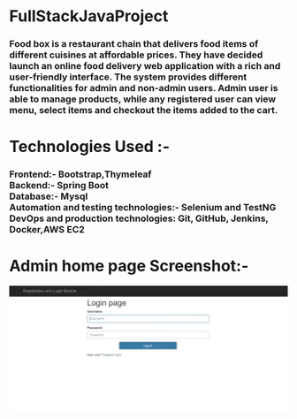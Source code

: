 # FullStackJavaProject
<h3>Food box is a restaurant chain that delivers food items of different cuisines at affordable 
prices. They have decided launch an online food delivery web application with a rich and 
user-friendly interface. The system provides different functionalities for admin and non-admin 
users. Admin user is able to manage products, while any registered user can view menu, 
select items and checkout the items added to the cart.</h3>
<h1>Technologies Used :-</h1>
<h3>Frontend:- Bootstrap,Thymeleaf<br>
    Backend:- Spring Boot<br>
    Database:- Mysql<br>
    Automation and testing technologies:- Selenium and TestNG<br>
    DevOps and production technologies: Git, GitHub, Jenkins, Docker,AWS EC2</h3>
<h1>Admin home page Screenshot:-</h1>
<img src="screenshots.jpeg">
